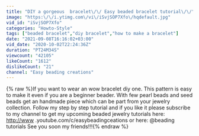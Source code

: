 ```yaml
---
title: "DIY a gorgeous  bracelet\/\/ Easy beaded bracelet tutorial\/\/"
image: "https:\/\/i.ytimg.com\/vi\/iSvjSOP7Xfo\/hqdefault.jpg"
vid_id: "iSvjSOP7Xfo"
categories: "Howto-Style"
tags: ["beaded bracelet","diy bracelet","how to make a bracelet"]
date: "2021-09-08T16:16:02+03:00"
vid_date: "2020-10-02T22:24:36Z"
duration: "PT24M34S"
viewcount: "42105"
likeCount: "1612"
dislikeCount: "21"
channel: "Easy beading creations"
---
```

{% raw %}If you want to wear an wow bracelet diy one. This pattern is easy to make it even if you are a beginner beader. With few pearl beads and seed beads get an handmade piece which can be part from your  jewelry collection. Follow my step by step tutorial and if you like it please subscribe to my channel to get my upcoming beaded jewelry tutorials here: <br /><a rel="nofollow" target="blank" href="http://www">http://www</a> .youtube.com/c/easybeadingceations or here: @beading tutorials                    See you soon my friends!!!{% endraw %}
